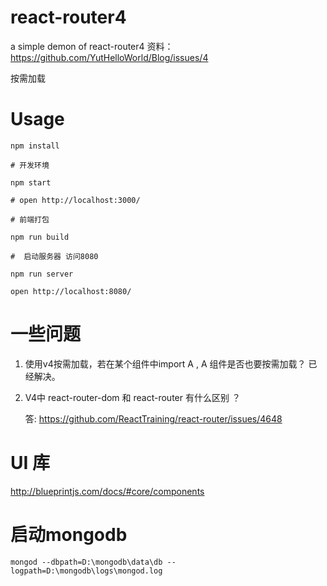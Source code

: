 # react-router4
a simple demon of react-router4
资料： https://github.com/YutHelloWorld/Blog/issues/4

按需加载

# Usage

`npm install`

`# 开发环境 `

`npm start`

`# open http://localhost:3000/`

`# 前端打包`

`npm run build`

`#  启动服务器 访问8080`

`npm run server`

`open http://localhost:8080/`

# 一些问题
1. 使用v4按需加载，若在某个组件中import A , A 组件是否也要按需加载？  已经解决。

2. V4中 react-router-dom 和 react-router 有什么区别 ？

   答: https://github.com/ReactTraining/react-router/issues/4648


# UI 库
  http://blueprintjs.com/docs/#core/components

# 启动mongodb
 `mongod --dbpath=D:\mongodb\data\db --logpath=D:\mongodb\logs\mongod.log`
